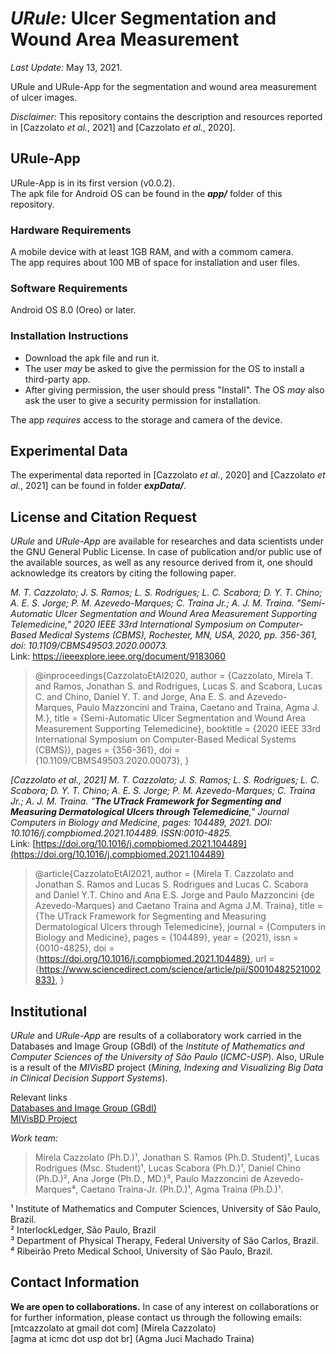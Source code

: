 
# ***URule:***  Ulcer Segmentation and Wound Area Measurement  
*Last Update:* May 13, 2021.  

URule and URule-App for the segmentation and wound area measurement of ulcer images.  

*Disclaimer:* This repository contains the description and resources reported in [Cazzolato *et al.*, 2021] and [Cazzolato *et al.*, 2020].  

## URule-App  

URule-App is in its first version (v0.0.2).  
The apk file for Android OS can be found in the ***app/*** folder of this repository.

### Hardware Requirements  

A mobile device with at least 1GB RAM, and with a commom camera.  
The app requires about 100 MB of space for installation and user files.

### Software Requirements  

Android OS 8.0 (Oreo) or later.

### Installation Instructions  

- Download the apk file and run it.  
- The user *may* be asked to give the permission for the OS to install a third-party app.  
- After giving permission, the user should press "Install". The OS *may* also ask the user to give a security permission for installation.  

The app *requires* access to the storage and camera of the device.

## Experimental Data  

The experimental data reported in [Cazzolato *et al.*, 2020] and [Cazzolato *et al.*, 2021] can be found in folder ***expData/***.  

## License and Citation Request  

*URule* and *URule-App* are available for researches and data scientists under the GNU General Public License. In case of publication and/or public use of the available sources, as well as any resource derived from it, one should acknowledge its creators by citing the following paper.

*M. T. Cazzolato; J. S. Ramos; L. S. Rodrigues; L. C. Scabora; D. Y. T. Chino; A. E. S. Jorge; P. M. Azevedo-Marques; C. Traina Jr.; A. J. M. Traina. "Semi-Automatic Ulcer Segmentation and Wound Area Measurement Supporting Telemedicine,"  _2020 IEEE 33rd International Symposium on Computer-Based Medical Systems (CBMS)_, Rochester, MN, USA, 2020, pp. 356-361, doi: 10.1109/CBMS49503.2020.00073.*\
Link: https://ieeexplore.ieee.org/document/9183060

> @inproceedings{CazzolatoEtAl2020,
    author      = {Cazzolato, Mirela T. and Ramos, Jonathan S. and Rodrigues, Lucas S. and Scabora, Lucas C. and Chino, Daniel Y. T. and Jorge, Ana E. S. and Azevedo-Marques, Paulo Mazzoncini and Traina, Caetano and Traina, Agma J. M.},
    title       = {Semi-Automatic Ulcer Segmentation and Wound Area Measurement Supporting Telemedicine}, 
    booktitle   = {2020 IEEE 33rd International Symposium on Computer-Based Medical Systems (CBMS)}, 
    pages       = {356-361},
    doi         = {10.1109/CBMS49503.2020.00073},
}


*[Cazzolato *et al.*, 2021] M. T. Cazzolato; J. S. Ramos; L. S. Rodrigues; L. C. Scabora; D. Y. T. Chino; A. E. S. Jorge; P. M. Azevedo-Marques; C. Traina Jr.; A. J. M. Traina. "**The UTrack Framework for Segmenting and Measuring Dermatological Ulcers through Telemedicine**,"  Journal *Computers in Biology and Medicine*, pages: 104489, 2021. DOI: 10.1016/j.compbiomed.2021.104489. ISSN:0010-4825.*  
Link: [https://doi.org/10.1016/j.compbiomed.2021.104489](https://doi.org/10.1016/j.compbiomed.2021.104489)  
  
> @article{CazzolatoEtAl2021,
    author      = {Mirela T. Cazzolato and Jonathan S. Ramos and Lucas S. Rodrigues and Lucas C. Scabora and Daniel Y.T. Chino and Ana E.S. Jorge and Paulo Mazzoncini {de Azevedo-Marques} and Caetano Traina and Agma J.M. Traina},
    title       = {The UTrack Framework for Segmenting and Measuring Dermatological Ulcers through Telemedicine},
    journal     = {Computers in Biology and Medicine},
    pages       = {104489},
    year        = {2021},
    issn        = {0010-4825},
    doi         = {https://doi.org/10.1016/j.compbiomed.2021.104489},
    url         = {https://www.sciencedirect.com/science/article/pii/S0010482521002833},
}
  

## Institutional  

*URule* and *URule-App* are results of a collaboratory work carried in the Databases and Image Group (GBdI) of the *Institute of Mathematics and Computer Sciences of the University of São Paulo* (*ICMC-USP*). Also, URule is a result of the *MIVisBD* project (*Mining, Indexing and Visualizing Big Data in Clinical Decision Support Systems*).  

Relevant links  
[Databases and Image Group (GBdI)](http://www.gbdi.icmc.usp.br/)  
[MIVisBD Project](http://gbdi.icmc.usp.br/project/MIVisBD/)  

_Work team:_  
> Mirela Cazzolato (Ph.D.)¹, Jonathan S. Ramos (Ph.D. Student)¹, Lucas Rodrigues (Msc. Student)¹, Lucas Scabora (Ph.D.)¹, Daniel Chino (Ph.D.)², Ana Jorge (Ph.D., MD.)³, Paulo Mazzoncini de Azevedo-Marques⁴, Caetano Traina-Jr. (Ph.D.)¹, Agma Traina (Ph.D.)¹.  

¹ Institute of Mathematics and Computer Sciences, University of São Paulo, Brazil.  
² InterlockLedger, São Paulo, Brazil  
³ Department of Physical Therapy, Federal University of São Carlos, Brazil.  
⁴ Ribeirão Preto Medical School, University of São Paulo, Brazil.  

## Contact Information  

**We are open to collaborations.** In case of any interest on collaborations or for further information, please contact us through the following emails:  
[mtcazzolato at gmail dot com] (Mirela Cazzolato)  
[agma at icmc dot usp dot br] (Agma Juci Machado Traina)

